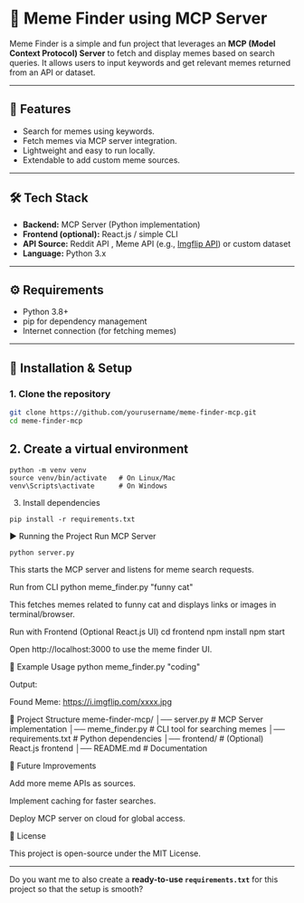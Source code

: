 # 🚀 Meme Finder using MCP Server

Meme Finder is a simple and fun project that leverages an **MCP (Model Context Protocol) Server** to fetch and display memes based on search queries. It allows users to input keywords and get relevant memes returned from an API or dataset.

---

## 📌 Features
- Search for memes using keywords.
- Fetch memes via MCP server integration.
- Lightweight and easy to run locally.
- Extendable to add custom meme sources.

---

## 🛠️ Tech Stack
- **Backend:** MCP Server (Python implementation)
- **Frontend (optional):** React.js / simple CLI
- **API Source:** Reddit API , Meme API (e.g., [Imgflip API](https://api.imgflip.com)) or custom dataset
- **Language:** Python 3.x

---

## ⚙️ Requirements
- Python 3.8+  
- pip for dependency management  
- Internet connection (for fetching memes)  

---

## 🔧 Installation & Setup

### 1. Clone the repository
```bash
git clone https://github.com/yourusername/meme-finder-mcp.git
cd meme-finder-mcp 
```
## 2. Create a virtual environment
```
python -m venv venv
source venv/bin/activate   # On Linux/Mac
venv\Scripts\activate      # On Windows
```
3. Install dependencies
```
pip install -r requirements.txt
```
▶️ Running the Project
Run MCP Server
```
python server.py
```

This starts the MCP server and listens for meme search requests.

Run from CLI
python meme_finder.py "funny cat"


This fetches memes related to funny cat and displays links or images in terminal/browser.

Run with Frontend (Optional React.js UI)
cd frontend
npm install
npm start


Open http://localhost:3000
 to use the meme finder UI.

🧩 Example Usage
python meme_finder.py "coding"


Output:

Found Meme:
https://i.imgflip.com/xxxx.jpg

📂 Project Structure
meme-finder-mcp/
│── server.py            # MCP Server implementation
│── meme_finder.py       # CLI tool for searching memes
│── requirements.txt     # Python dependencies
│── frontend/            # (Optional) React.js frontend
│── README.md            # Documentation

🚀 Future Improvements

Add more meme APIs as sources.

Implement caching for faster searches.

Deploy MCP server on cloud for global access.

📜 License

This project is open-source under the MIT License.


---

Do you want me to also create a **ready-to-use `requirements.txt`** for this project so that the setup is smooth?

